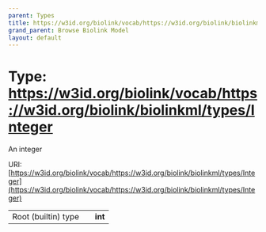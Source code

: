 ```yaml
---
parent: Types
title: https://w3id.org/biolink/vocab/https://w3id.org/biolink/biolinkml/types/Integer
grand_parent: Browse Biolink Model
layout: default
---
```


# Type: https://w3id.org/biolink/vocab/https://w3id.org/biolink/biolinkml/types/Integer


An integer

URI: [https://w3id.org/biolink/vocab/https://w3id.org/biolink/biolinkml/types/Integer](https://w3id.org/biolink/vocab/https://w3id.org/biolink/biolinkml/types/Integer)

|  |  |  |
| --- | --- | --- |
| Root (builtin) type | | **int** |
